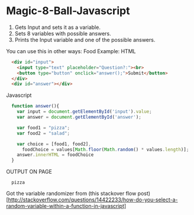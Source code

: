 # Magic-8-Ball-Javascript

1. Gets Input and sets it as a variable.
2. Sets 8 variables with possible answers.
3. Prints the Input variable and one of the possible answers.


You can use this in other ways:
Food Example:
HTML
```html
  <div id="input">
    <input type="text" placeholder="Question?:"><br>
    <button type="button" onclick="answer();">Submit</button>
  </div>
  <div id="answer"></div>
```
Javascript
```javascript
  function answer(){
    var input = document.getElementById('input').value;
    var answer = document.getElementById('answer');

    var food1 = "pizza";
    var food2 = "salad";

    var choice = [food1, food2],
      foodChoice = values[Math.floor(Math.random() * values.length)];
    answer.innerHTML = foodChoice
  }
```
OUTPUT ON PAGE
```
  pizza
```

Got the variable randomizer from (this stackover flow post)[http://stackoverflow.com/questions/14422233/how-do-you-select-a-random-variable-within-a-function-in-javascript]
